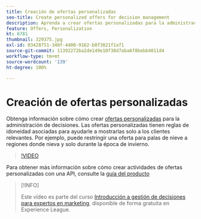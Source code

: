 ```yaml
---
title: Creación de ofertas personalizadas
seo-title: Create personalized offers for decision management
description: Aprenda a crear ofertas personalizadas para la administración de decisiones. Las ofertas personalizadas tienen reglas de idoneidad asociadas para ayudarle a mostrarlas solo a los clientes relevantes.
feature: Offers, Personalization
kt: 6781
thumbnail: 329375.jpg
exl-id: 03428751-340f-4400-9162-b0f3021f1af1
source-git-commit: 11392272ba2de149e10f38d7aba6f8bebb4011d4
workflow-type: tm+mt
source-wordcount: '139'
ht-degree: 100%

---
```


# Creación de ofertas personalizadas

Obtenga información sobre cómo crear [ofertas personalizadas](https://experienceleague.adobe.com/docs/journey-optimizer/using/offer-decisioniong/managing-offers-in-the-offer-library/creating-personalized-offers.html?lang=es) para la administración de decisiones. Las ofertas personalizadas tienen reglas de idoneidad asociadas para ayudarle a mostrarlas solo a los clientes relevantes. Por ejemplo, puede restringir una oferta para palas de nieve a regiones donde nieva y solo durante la época de invierno.

>[!VIDEO](https://video.tv.adobe.com/v/329375?quality=12&learn=on)

Para obtener más información sobre cómo crear actividades de ofertas personalizadas con una API, consulte la [guía del producto](https://experienceleague.adobe.com/docs/journey-optimizer/using/offer-decisioniong/api-reference/offers-api/personalized-offers/create.html?lang=es)

>[!INFO]
>
> Este vídeo es parte del curso [Introducción a gestión de decisiones para expertos en marketing](https://experienceleague.adobe.com/?recommended=ExperiencePlatform-U-1-2020.1.offerdecisioning), disponible de forma gratuita en Experience League.
